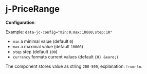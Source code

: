 # j-PriceRange

__Configuration__:

Example: `data-jc-config="min:0;max:10000;step:10"`

- `min` a minimal value (default `0`)
- `max` a maximal value (default `10000`)
- `step` step (default `100`)
- `currency` formats current values (default `{0} &euro;`)

The component stores value as string `200-500`, explanation: `from-to`.
